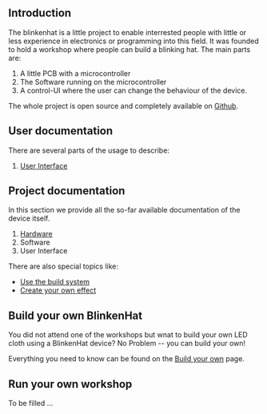 ## Introduction

The blinkenhat is a little project to enable interrested people with little or less experience in electronics or programming into this field.
It was founded to hold a workshop where people can build a blinking hat.
The main parts are:
1. A little PCB with a microcontroller
2. The Software running on the microcontroller
3. A control-UI where the user can change the behaviour of the device.

The whole project is open source and completely available on [Github](https://github.com/Retardigrades/blinkenhat).

## User documentation

There are several parts of the usage to describe:
1. [User Interface](usage_user_interface)

## Project documentation

In this section we provide all the so-far available documentation of the device itself.

1. [Hardware](hardware)
2. Software
3. User Interface

There are also special topics like:
* [Use the build system](dev_build_system)
* [Create your own effect](dev_create_effect)

## Build your own BlinkenHat

You did not attend one of the workshops but wnat to build your own LED cloth using a BlinkenHat device?
No Problem -- you can build your own!

Everything you need to know can be found on the [Build your own](build) page.

## Run your own workshop

To be filled ...

